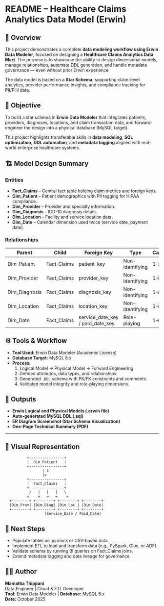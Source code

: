 # README – Healthcare Claims Analytics Data Model (Erwin)

## 📘 Overview
This project demonstrates a complete **data modeling workflow using Erwin Data Modeler**, focused on designing a **Healthcare Claims Analytics Data Mart**. The purpose is to showcase the ability to design dimensional models, manage relationships, automate DDL generation, and handle metadata governance — even without prior Erwin experience.

The data model is based on a **Star Schema**, supporting claim-level analytics, provider performance insights, and compliance tracking for PII/PHI data.

## 🎯 Objective

To build a star schema in **Erwin Data Modeler** that integrates patients, providers, diagnoses, locations, and claim transaction data, and forward-engineer the design into a physical database (MySQL target).

This project highlights transferable skills in **data modeling**, **SQL optimization**, **DDL automation**, and **metadata tagging** aligned with real-world enterprise healthcare systems.


## 🏗️ Model Design Summary
### Entities
- **Fact_Claims** – Central fact table holding claim metrics and foreign keys.
- **Dim_Patient** – Patient demographics with PII tagging for HIPAA compliance.
- **Dim_Provider** – Provider and specialty information.
- **Dim_Diagnosis** – ICD-10 diagnosis details.
- **Dim_Location** – Facility and service location data.
- **Dim_Date** – Calendar dimension used twice (service date, payment date).

### Relationships
| Parent | Child | Foreign Key | Type | Cardinality |
|--------|--------|--------------|------|--------------|
| Dim_Patient | Fact_Claims | patient_key | Non-identifying | 1→Many |
| Dim_Provider | Fact_Claims | provider_key | Non-identifying | 1→Many |
| Dim_Diagnosis | Fact_Claims | diagnosis_key | Non-identifying | 1→Many |
| Dim_Location | Fact_Claims | location_key | Non-identifying | 1→Many |
| Dim_Date | Fact_Claims | service_date_key / paid_date_key | Role-playing | 1→Many |


## ⚙️ Tools & Workflow

- **Tool Used:** Erwin Data Modeler (Academic License)
- **Database Target:** MySQL 8.x
- **Process:**
  1. Logical Model → Physical Model → Forward Engineering
  2. Defined attributes, data types, and relationships.
  3. Generated `.DDL` schema with PK/FK constraints and comments.
  4. Validated model integrity and role-playing dimensions.


## 📄 Outputs
- **Erwin Logical and Physical Models (.erwin file)**
- **Auto-generated MySQL DDL (.sql)**
- **ER Diagram Screenshot (Star Schema Visualization)**
- **One-Page Technical Summary (PDF)**

---

## 🧩 Visual Representation
```
          +----------------+
          |  Dim_Patient   |
          +----------------+
                 | 1
                 |∞
          +----------------+
          |  Fact_Claims   |
          +----------------+
           /   |   |   |   \
          ∞    ∞   ∞   ∞    ∞
  +--------+ +--------+ +--------+ +--------+
  |Dim_Prov| |Dim_Diag| |Dim_Loc | |Dim_Date|
  +--------+ +--------+ +--------+ +--------+
                  (Service_Date / Paid_Date)
```

## 🚀 Next Steps
- Populate tables using mock or CSV-based data.
- Implement ETL to load and transform data (e.g., PySpark, Glue, or ADF).
- Validate schema by running BI queries on Fact_Claims joins.
- Extend metadata tagging and data lineage for governance.

## 👩‍💻 Author
**Mamatha Thippani**  
Data Engineer | Cloud & ETL Developer  
**Tool:** Erwin Data Modeler | **Database:** MySQL 8.x  
**Date:** October 2025

